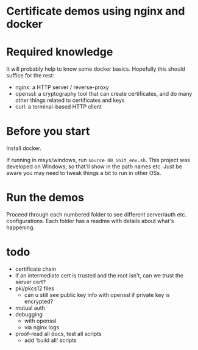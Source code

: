 # Certificate demos using nginx and docker

# Required knowledge

It will probably help to know some docker basics. Hopefully this
should suffice for the rest:

- nginx:   a HTTP server / reverse-proxy
- openssl: a cryptography tool that can create certificates,
           and do many other things related to certificates and keys
- curl:    a terminal-based HTTP client

# Before you start

Install docker.

If running in msys/windows, run `source 00_init_env.sh`.
This project was developed on Windows, so that'll show in
the path names etc. Just be aware you may need to tweak
things a bit to run in other OSs.

# Run the demos

Proceed through each numbered folder to see different server/auth
etc. configurations. Each folder has a readme with details about
what's happening.

# todo

- certificate chain
- if an intermediate cert is trusted and the root isn't, can we trust the server cert?
- pki/pkcs12 files
    - can u still see public key info with openssl if private key is encrypted?
- mutual auth
- debugging
    - with openssl
    - via nginx logs
- proof-read all docs, test all scripts
    - add 'build all' scripts

